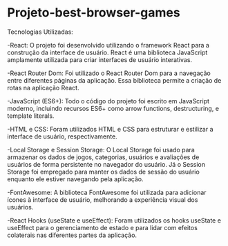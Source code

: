 # Projeto-best-browser-games

 Tecnologias Utilizadas:
 
 -React: O projeto foi desenvolvido utilizando o framework React para a construção da interface de usuário. React é uma biblioteca JavaScript amplamente utilizada para criar interfaces de usuário interativas.

 -React Router Dom: Foi utilizado o React Router Dom para a navegação entre diferentes páginas da aplicação. Essa biblioteca permite a criação de rotas na aplicação React.

 -JavaScript (ES6+): Todo o código do projeto foi escrito em JavaScript moderno, incluindo recursos ES6+ como arrow functions, destructuring, e template literals.

 -HTML e CSS: Foram utilizados HTML e CSS para estruturar e estilizar a interface de usuário, respectivamente.

 -Local Storage e Session Storage: O Local Storage foi usado para armazenar os dados de jogos, categorias, usuários e avaliações de usuários de forma persistente no navegador do usuário. Já o Session Storage foi empregado para manter os dados de sessão do usuário enquanto ele estiver navegando pela aplicação.

 -FontAwesome: A biblioteca FontAwesome foi utilizada para adicionar ícones à interface de usuário, melhorando a experiência visual dos usuários.

 -React Hooks (useState e useEffect): Foram utilizados os hooks useState e useEffect para o gerenciamento de estado e para lidar com efeitos colaterais nas diferentes partes da aplicação.
